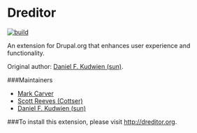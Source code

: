 Dreditor
========
[![build](https://travis-ci.org/dreditor/dreditor.png?branch=master)](https://travis-ci.org/dreditor/dreditor)

An extension for Drupal.org that enhances user experience and functionality.

Original author: [Daniel F. Kudwien (sun)](https://drupal.org/user/54136).

###Maintainers
* [Mark Carver](https://drupal.org/user/501638)
* [Scott Reeves (Cottser)](https://drupal.org/user/1167326)
* [Daniel F. Kudwien (sun)](https://drupal.org/user/54136)

###To install this extension, please visit http://dreditor.org.
